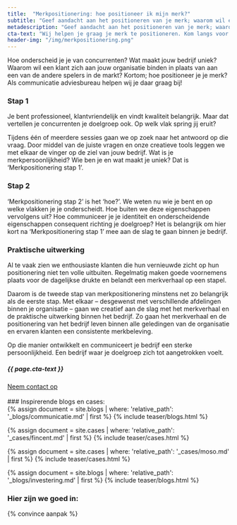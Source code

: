 ```yaml
---
title:  "Merkpositionering: hoe positioneer ik mijn merk?"
subtitle: "Geef aandacht aan het positioneren van je merk; waarom wil een klant zich aan jóu binden?"
metadescription: "Geef aandacht aan het positioneren van je merk; waarom wil een klant zich aan jóu binden?"
cta-text: "Wij helpen je graag je merk te positioneren. Kom langs voor een vrijblijvend gesprek."
header-img: "/img/merkpositionering.png"
---
```

Hoe onderscheid je je van concurrenten? Wat maakt jouw bedrijf uniek? Waarom wil een klant zich aan jouw organisatie binden in plaats van aan een van de andere spelers in de markt? Kortom; hoe positioneer je je merk? Als communicatie adviesbureau helpen wij je daar graag bij!

### Stap 1
Je bent professioneel, klantvriendelijk en vindt kwaliteit belangrijk. Maar dat vertellen je concurrenten je doelgroep ook. Op welk vlak spring jij eruit?

Tijdens één of meerdere sessies gaan we op zoek naar het antwoord op die vraag. Door middel van de juiste vragen en onze creatieve tools leggen we met elkaar de vinger op de ziel van jouw bedrijf. Wat is je merkpersoonlijkheid? Wie ben je en wat maakt je uniek? Dat is ‘Merkpositionering stap 1’.

### Stap 2
‘Merkpositionering stap 2’ is het ‘hoe?’. We weten nu wie je bent en op welke vlakken je je onderscheidt. Hoe buiten we deze eigenschappen vervolgens uit? Hoe communiceer je je identiteit en onderscheidende eigenschappen consequent richting je doelgroep? Het is belangrijk om hier kort na ‘Merkpositionering stap 1’ mee aan de slag te gaan binnen je bedrijf.

### Praktische uitwerking
Al te vaak zien we enthousiaste klanten die hun vernieuwde zicht op hun positionering niet ten volle uitbuiten. Regelmatig maken goede voornemens plaats voor de dagelijkse drukte en belandt een merkverhaal op een stapel.

Daarom is de tweede stap van merkpositionering minstens net zo belangrijk als de eerste stap. Met elkaar – desgewenst met verschillende afdelingen binnen je organisatie – gaan we creatief aan de slag met het merkverhaal en de praktische uitwerking binnen het bedrijf. Zo gaan het merkverhaal en de positionering van het bedrijf leven binnen alle geledingen van de organisatie en ervaren klanten een consistente merkbeleving.

Op die manier ontwikkelt en communiceert je bedrijf een sterke persoonlijkheid. Een bedrijf waar je doelgroep zich tot aangetrokken voelt.

<div class="call-to-action">
  <h5 class="cta-text">{{ page.cta-text }}</h5>
  <div class="number"><a href="/contact">Neem contact op</a></span></div>
</div>

<br/>
### Inspirerende blogs en cases:
<div class="cases-overview">
	{% assign document = site.blogs | where: 'relative_path': '_blogs/communicatie.md' | first %}
  {% include teaser/blogs.html %}

  {% assign document = site.cases | where: 'relative_path': '_cases/fincent.md' | first %}
  {% include teaser/cases.html %}

  {% assign document = site.cases | where: 'relative_path': '_cases/moso.md' | first %}
  {% include teaser/cases.html %}

  {% assign document = site.blogs | where: 'relative_path': '_blogs/investering.md' | first %}
  {% include teaser/blogs.html %}

</div>

### Hier zijn we goed in:

{% convince aanpak %}
